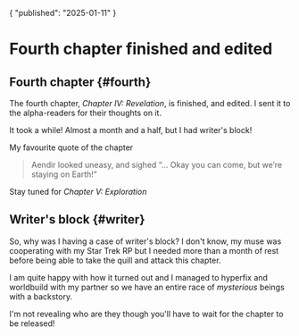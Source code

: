 {
"published": "2025-01-11"
}

# Fourth chapter finished and edited 

## Fourth chapter {#fourth}
The fourth chapter, _Chapter IV: Revelation_, is finished, and edited. I sent it to the
alpha-readers for their thoughts on it. 

It took a while! Almost a month and a half, but I had writer's block! 

My favourite quote of the chapter

> Aendir looked uneasy, and sighed “… Okay you can come, but we’re staying on Earth!”

Stay tuned for _Chapter V: Exploration_

## Writer's block {#writer}
So, why was I having a case of writer's block? I don't know, my muse was
cooperating with my Star Trek RP but I needed more than a month of rest before
being able to take the quill and attack this chapter.

I am quite happy with how it turned out and I managed to hyperfix and
worldbuild with my partner so we have an entire race of	_mysterious_ beings with
a backstory. 

I'm not revealing who are they though you'll have to wait for the chapter to be
released!
